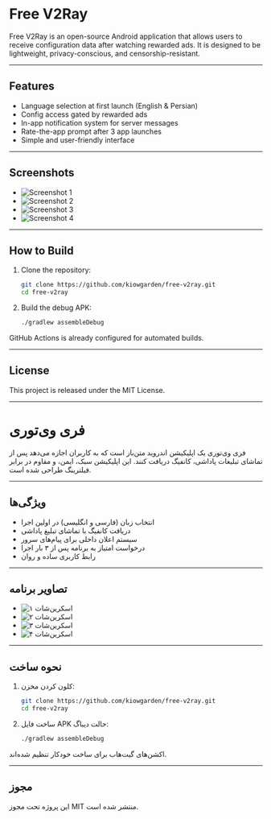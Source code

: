 
# Free V2Ray

Free V2Ray is an open-source Android application that allows users to receive configuration data after watching rewarded ads. It is designed to be lightweight, privacy-conscious, and censorship-resistant.

---

## Features

- Language selection at first launch (English & Persian)
- Config access gated by rewarded ads
- In-app notification system for server messages
- Rate-the-app prompt after 3 app launches
- Simple and user-friendly interface

---

## Screenshots



- ![Screenshot 1](screenshots/1.png)
- ![Screenshot 2](screenshots/2.png)
- ![Screenshot 3](screenshots/3.png)
- ![Screenshot 4](screenshots/4.png)

---

## How to Build

1. Clone the repository:
   ```bash
   git clone https://github.com/kiowgarden/free-v2ray.git
   cd free-v2ray
   ```

2. Build the debug APK:
   ```bash
   ./gradlew assembleDebug
   ```

GitHub Actions is already configured for automated builds.

---

## License

This project is released under the MIT License.

---

# فری وی‌تو‌ری

فری وی‌تو‌ری یک اپلیکیشن اندروید متن‌باز است که به کاربران اجازه می‌دهد پس از تماشای تبلیغات پاداشی، کانفیگ دریافت کنند. این اپلیکیشن سبک، ایمن، و مقاوم در برابر فیلترینگ طراحی شده است.

---

## ویژگی‌ها

- انتخاب زبان (فارسی و انگلیسی) در اولین اجرا
- دریافت کانفیگ با تماشای تبلیغ پاداشی
- سیستم اعلان داخلی برای پیام‌های سرور
- درخواست امتیاز به برنامه پس از ۳ بار اجرا
- رابط کاربری ساده و روان

---

## تصاویر برنامه



- ![اسکرین‌شات ۱](screenshots/1.png)
- ![اسکرین‌شات ۲](screenshots/2.png)
- ![اسکرین‌شات ۳](screenshots/3.png)
- ![اسکرین‌شات ۴](screenshots/4.png)

---

## نحوه ساخت

1. کلون کردن مخزن:
   ```bash
   git clone https://github.com/kiowgarden/free-v2ray.git
   cd free-v2ray
   ```

2. ساخت فایل APK حالت دیباگ:
   ```bash
   ./gradlew assembleDebug
   ```

اکشن‌های گیت‌هاب برای ساخت خودکار تنظیم شده‌اند.

---

## مجوز

این پروژه تحت مجوز MIT منتشر شده است.

